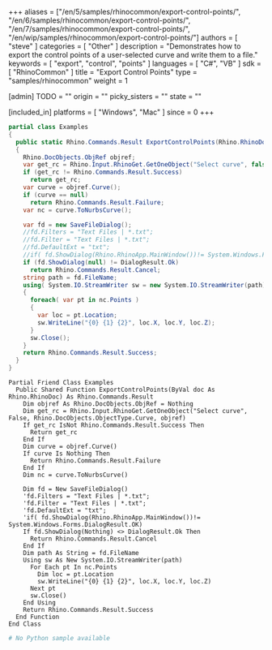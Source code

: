 +++
aliases = ["/en/5/samples/rhinocommon/export-control-points/", "/en/6/samples/rhinocommon/export-control-points/", "/en/7/samples/rhinocommon/export-control-points/", "/en/wip/samples/rhinocommon/export-control-points/"]
authors = [ "steve" ]
categories = [ "Other" ]
description = "Demonstrates how to export the control points of a user-selected curve and write them to a file."
keywords = [ "export", "control", "points" ]
languages = [ "C#", "VB" ]
sdk = [ "RhinoCommon" ]
title = "Export Control Points"
type = "samples/rhinocommon"
weight = 1

[admin]
TODO = ""
origin = ""
picky_sisters = ""
state = ""

[included_in]
platforms = [ "Windows", "Mac" ]
since = 0
+++

<div class="codetab-content" id="cs">

```cs
partial class Examples
{
  public static Rhino.Commands.Result ExportControlPoints(Rhino.RhinoDoc doc)
  {
    Rhino.DocObjects.ObjRef objref;
    var get_rc = Rhino.Input.RhinoGet.GetOneObject("Select curve", false, Rhino.DocObjects.ObjectType.Curve, out objref);
    if (get_rc != Rhino.Commands.Result.Success)
      return get_rc;
    var curve = objref.Curve();
    if (curve == null)
      return Rhino.Commands.Result.Failure;
    var nc = curve.ToNurbsCurve();

    var fd = new SaveFileDialog();
    //fd.Filters = "Text Files | *.txt";
    //fd.Filter = "Text Files | *.txt";
    //fd.DefaultExt = "txt";
    //if( fd.ShowDialog(Rhino.RhinoApp.MainWindow())!= System.Windows.Forms.DialogResult.OK)
    if (fd.ShowDialog(null) != DialogResult.Ok)
      return Rhino.Commands.Result.Cancel;
    string path = fd.FileName;
    using( System.IO.StreamWriter sw = new System.IO.StreamWriter(path) )
    {
      foreach( var pt in nc.Points )
      {
        var loc = pt.Location;
        sw.WriteLine("{0} {1} {2}", loc.X, loc.Y, loc.Z);
      }
      sw.Close();
    }
    return Rhino.Commands.Result.Success;
  }
}
```

</div>


<div class="codetab-content" id="vb">

```vbnet
Partial Friend Class Examples
  Public Shared Function ExportControlPoints(ByVal doc As Rhino.RhinoDoc) As Rhino.Commands.Result
	Dim objref As Rhino.DocObjects.ObjRef = Nothing
	Dim get_rc = Rhino.Input.RhinoGet.GetOneObject("Select curve", False, Rhino.DocObjects.ObjectType.Curve, objref)
	If get_rc IsNot Rhino.Commands.Result.Success Then
	  Return get_rc
	End If
	Dim curve = objref.Curve()
	If curve Is Nothing Then
	  Return Rhino.Commands.Result.Failure
	End If
	Dim nc = curve.ToNurbsCurve()

	Dim fd = New SaveFileDialog()
	'fd.Filters = "Text Files | *.txt";
	'fd.Filter = "Text Files | *.txt";
	'fd.DefaultExt = "txt";
	'if( fd.ShowDialog(Rhino.RhinoApp.MainWindow())!= System.Windows.Forms.DialogResult.OK)
	If fd.ShowDialog(Nothing) <> DialogResult.Ok Then
	  Return Rhino.Commands.Result.Cancel
	End If
	Dim path As String = fd.FileName
	Using sw As New System.IO.StreamWriter(path)
	  For Each pt In nc.Points
		Dim loc = pt.Location
		sw.WriteLine("{0} {1} {2}", loc.X, loc.Y, loc.Z)
	  Next pt
	  sw.Close()
	End Using
	Return Rhino.Commands.Result.Success
  End Function
End Class
```

</div>


<div class="codetab-content" id="py">

```python
# No Python sample available
```

</div>

